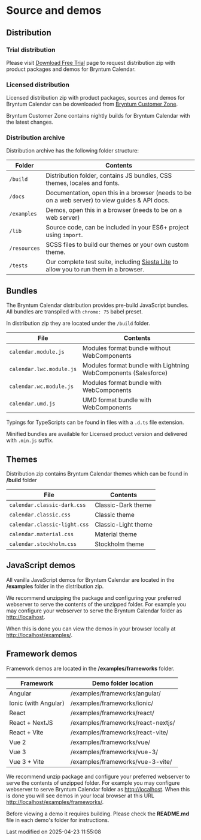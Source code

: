 # Source and demos

## Distribution

### Trial distribution

Please visit [Download Free Trial](https://bryntum.com/download/?product=calendar) page to request distribution zip with product
packages and demos for Bryntum Calendar.

### Licensed distribution

Licensed distribution zip with product packages, sources and demos for Bryntum Calendar can be downloaded from
[Bryntum Customer Zone](https://customerzone.bryntum.com/).

Bryntum Customer Zone contains nightly builds for Bryntum Calendar with the latest changes.

### Distribution archive

Distribution archive has the following folder structure:

| Folder       | Contents                                                                                                            |
|--------------|---------------------------------------------------------------------------------------------------------------------|
| `/build`     | Distribution folder, contains JS bundles, CSS themes, locales and fonts.                                            |
| `/docs`      | Documentation, open this in a browser (needs to be on a web server) to view guides & API docs.                      |
| `/examples`  | Demos, open this in a browser (needs to be on a web server)                                                         |
| `/lib`       | Source code, can be included in your ES6+ project using `import`.                                                   |
| `/resources` | SCSS files to build our themes or your own custom theme.                                                            |
| `/tests`     | Our complete test suite, including [Siesta Lite](https://bryntum.com/products/siesta/) to allow you to run them in a browser. |

## Bundles

The Bryntum Calendar distribution provides pre-build JavaScript bundles.
All bundles are transpiled with `chrome: 75` babel preset.

In distribution zip they are located under the `/build` folder.

| File                    | Contents                                                        |
|-------------------------|-----------------------------------------------------------------|
| `calendar.module.js`     | Modules format bundle without WebComponents                     |
| `calendar.lwc.module.js` | Modules format bundle with Lightning WebComponents (Salesforce) |
| `calendar.wc.module.js`  | Modules format bundle with WebComponents                        |
| `calendar.umd.js`        | UMD format bundle with WebComponents                            |

Typings for TypeScripts can be found in files with a `.d.ts` file extension.

Minified bundles are available for Licensed product version and delivered with `.min.js` suffix.

## Themes

Distribution zip contains Bryntum Calendar themes which can be found in **/build** folder

| File                        | Contents            |
|-----------------------------|---------------------|
| `calendar.classic-dark.css`  | Classic-Dark theme  |
| `calendar.classic.css`       | Classic theme       |
| `calendar.classic-light.css` | Classic-Light theme |
| `calendar.material.css`      | Material theme      |
| `calendar.stockholm.css`     | Stockholm theme     |

## JavaScript demos

All vanilla JavaScript demos for Bryntum Calendar are located in the **/examples** folder in the distribution zip.

We recommend unzipping the package and configuring your preferred webserver to serve the contents of the unzipped
folder. For example you may configure your webserver to serve the Bryntum Calendar folder as 
[http://localhost](http://localhost).

When this is done you can view the demos in your browser locally at 
[http://localhost/examples/](http://localhost/examples/).

## Framework demos

Framework demos are located in the **/examples/frameworks** folder.

| Framework            | Demo folder location               |
|----------------------|------------------------------------|
| Angular              | /examples/frameworks/angular/      |
| Ionic (with Angular) | /examples/frameworks/ionic/        |
| React                | /examples/frameworks/react/        |
| React + NextJS       | /examples/frameworks/react-nextjs/ |
| React + Vite         | /examples/frameworks/react-vite/   |
| Vue 2                | /examples/frameworks/vue/          |
| Vue 3                | /examples/frameworks/vue-3/        |
| Vue 3 + Vite         | /examples/frameworks/vue-3-vite/   |

We recommend unzip package and configure your preferred webserver to serve the contents of unzipped folder.
For example you may configure webserver to serve Bryntum Calendar folder as [http://localhost](http://localhost).
When this is done you will see demos in your local browser at this URL
[http://localhost/examples/frameworks/](http://localhost/examples/frameworks/).

<div class="note">

Before viewing a demo it requires building. Please check the <strong>README.md</strong> file in each demo's folder for instructions.

</div>



<p class="last-modified">Last modified on 2025-04-23 11:55:08</p>